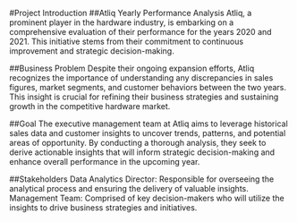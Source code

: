 #Project Introduction
##Atliq Yearly Performance Analysis
Atliq, a prominent player in the hardware industry, is embarking on a comprehensive evaluation of their performance for the years 2020 and 2021. This initiative stems from their commitment to continuous improvement and strategic decision-making.

##Business Problem
Despite their ongoing expansion efforts, Atliq recognizes the importance of understanding any discrepancies in sales figures, market segments, and customer behaviors between the two years. This insight is crucial for refining their business strategies and sustaining growth in the competitive hardware market.

##Goal
The executive management team at Atliq aims to leverage historical sales data and customer insights to uncover trends, patterns, and potential areas of opportunity. By conducting a thorough analysis, they seek to derive actionable insights that will inform strategic decision-making and enhance overall performance in the upcoming year.

##Stakeholders
Data Analytics Director: Responsible for overseeing the analytical process and ensuring the delivery of valuable insights.
Management Team: Comprised of key decision-makers who will utilize the insights to drive business strategies and initiatives.
